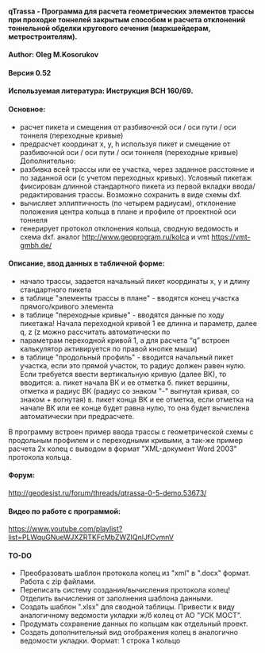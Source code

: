 #### qTrassa - Программа для расчета геометрических элементов трассы при проходке тоннелей закрытым способом и расчета отклонений тоннельной обделки кругового сечения (маркшейдерам, метростроителям).
#### Author: Oleg  M.Kosorukov  
#### Версия 0.52

#### Используемая литература: Инструкция ВСН 160/69.

#### Основное:
* расчет пикета и смещения от разбивочной оси / оси пути / оси тоннеля (переходные кривые)
* предрасчет координат x, y, h используя пикет и смещение от разбивочной оси / оси пути / оси тоннеля (переходные кривые)
Дополнительно:
* разбивка всей трассы или ее участка, через заданное расстояние и по заданной оси (с учетом переходных кривых). Условный пикетаж фиксирован длинной стандартного пикета из первой вкладки ввода/редактирования трассы. Возможно сохранить в виде схемы dxf.
* вычисляет эллиптичность (по четырем радиусам), отклонение положения центра кольца в плане и профиле от проектной оси тоннеля
* генерирует протокол отклонения кольца, сводную ведомость и схема dxf.
аналог http://www.geoprogram.ru/kolca и vmt https://vmt-gmbh.de/

#### Описание, ввод данных в табличной форме:
* начало трассы, задается начальный пикет координаты x, y и длину стандартного пикета 
* в таблице "элементы трассы в плане" - вводятся конец участка прямого/кривого элемента 
* в таблице "переходные кривые" - вводятся данные по ходу пикетажа! Начала переходной кривой 1 ее длинна и параметр, далее q, z (z можно рассчитать автоматически по 
* параметрам переходной кривой 1, а для расчета “q” встроен калькулятор активируется по правой кнопке мыши) 
* в таблице "продольный профиль" - вводится начальный пикет участка, если это прямой участок, то радиус должен равен нулю. Если требуется ввести вертикальную кривую (далее ВК), то вводится: 
  а. пикет начала ВК и ее отметка
  б. пикет вершины, отметка и радиус ВК (радиус со знаком "-" выгнутая кривая, со знаком + вогнутая) в. пикет конца ВК и ее отметка, если отметка на начале ВК или ее конце будет равна нулю, то она будет вычислена автоматически при предрасчете.

В программу встроен пример ввода трассы с геометрической схемы с продольным профилем и с переходными кривыми, а так-же пример расчета 2х колец с выводом в формат "XML-документ Word 2003" протокола кольца.

#### Форум: 
http://geodesist.ru/forum/threads/qtrassa-0-5-demo.53673/

#### Видео по работе с  программой:
https://www.youtube.com/playlist?list=PLWquGNueWJXZRTKFcMbZWZIQnlJfCvmnV


#### TO-DO 
- Преобразовать шаблон протокола колец из "xml" в ".docx" формат. Работа с zip файлами. 
- Переписать систему создания/вычисления протокола колец! Отделить вычисления от заполнения шаблона данными.
- Создать шаблон ".xlsx" для сводной таблицы. Привести к виду аналогичному ведомости укладки ж/б колец от АО "УСК МОСТ".
- Продумать сохранение данных по кольцам как отдельный проект.
- Создать дополнительный вид отображения колец в аналогично ведомости укладки. Формат: 1 строка 1 кольцо 